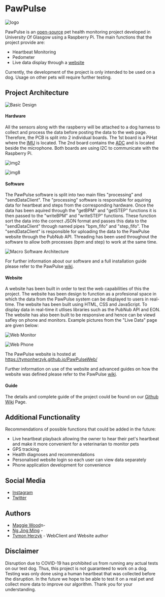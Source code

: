 # PawPulse
![logo](https://github.com/jimmyng94/PawPulse/blob/master/PPLogo.png?raw=true)

PawPulse is an [open-source](https://github.com/jimmyng94/PawPulse/blob/master/LICENSE) pet health monitoring project developed in University Of Glasgow using a Raspberry Pi. The main functions that the project provide are:
- Heartbeat Monitoring
- Pedometer
- Live data display through a [website](https://tymonherzyk.github.io/PawPulseWeb/)

Currently, the development of the project is only intended to be used on a dog. Usage on other pets will require further testing.

## Project Architecture
![Basic Design](https://github.com/jimmyng94/PawPulse/blob/master/media/PawPulseDiagram.png?raw=true)
#### Hardware
All the sensors along with the raspberry will be attached to a dog harness to collect and process the data before posting the data to the web page. Therefore, the PCB is split into 2 individual boards. The 1st board is a PiHat where the [IMU](https://www.st.com/resource/en/datasheet/lsm6ds3.pdf) is located. The 2nd board contains the [ADC](http://www.ti.com/lit/ds/symlink/ads1015.pdf) and is located beside the microphone. Both boards are using I2C to communicate with the Raspberry Pi.

![img2](https://github.com/jimmyng94/PawPulse/blob/master/media/image2.jpeg?raw=true)

![img8](https://github.com/jimmyng94/PawPulse/blob/master/media/image8.jpeg?raw=true)

#### Software
The PawPulse software is split into two main files "processing" and "sendDataClient". The "processing" software is responsible for aquiring data for heartbeat and steps from the corresponding hardware. Once the data has been aquired through the "getBPM" and "getSTEP" functions it is then passed to the "writeBPM" and "writeSTEP" functions. These function sort the data into the correct JSON format and passes this data to the "sendDataClient" through named pipes "bpm_fifo" and "step_fifo". The "sendDataClient" is responsible for uploading the data to the PawPulse website through the PubNub API. Threading has been used throughout the software to allow both processes (bpm and step) to work at the same time.  

![Macro Software Architecture](https://github.com/jimmyng94/PawPulse/blob/master/media/macroSoftwareArchitecture.PNG?raw=true)

For further information about our software and a full installation guide please refer to the PawPulse [wiki](https://github.com/jimmyng94/PawPulse/wiki).

#### Website
A website has been built in order to test the web capabilities of this the project. The website has been design to function as a profesional space in which the data from the PawPulse system can be displayed to users in real-time. The website has been built using HTML, CSS and JavaScript. To display data in real-time it utlises libraries such as the PubNub API and EON. The website has also been built to be responsive and hence can be viewd safley on phone and monitors. Example pictures from the "Live Data" page are given below:

![Web Monitor](https://github.com/jimmyng94/PawPulse/blob/master/media/websiteMonitor.PNG?raw=true)

![Web Phone](https://github.com/jimmyng94/PawPulse/blob/master/media/websitePhone.PNG?raw=true)

The PawPulse website is hosted at https://tymonherzyk.github.io/PawPulseWeb/

Further information on use of the website and advanced guides on how the website was defined please refer to the PawPulse [wiki](https://github.com/jimmyng94/PawPulse/wiki).

#### Guide
The details and complete guide of the project could be found on our [Github Wiki](https://github.com/jimmyng94/PawPulse/wiki) Page.

## Additional Functionality
Recommendations of possible functions that could be added in the future: 
- Live heartbeat playback allowing the owner to hear their pet's heartbeat and make it more convenient for a veterinarian to monitor pets
- GPS tracking
- Health diagnoses and recommendations
- Personalised website login so each user can view data separately
- Phone application development for convenience

## Social Media
- [Instagram](https://www.instagram.com/paw_pulse/)
- [Twitter](https://twitter.com/paw_pulse)

## Authors 
- [Maggie Wood](https://github.com/maggwood)n-
- [Ng Jing Ming](https://github.com/jimmyng94) -
- [Tymon Herzyk](https://github.com/tymonherzyk) - WebClient and Website author

## Disclaimer
Disruption due to COVID-19 has prohibited us from running any actual tests on our test dog. Thus, this project is not guaranteed to work on a dog. Testing was only done using a human heartbeat that was collected before the disruption. In the future we hope to be able to test it on a real pet and collect more data to improve our algorithm. Thank you for your understanding.


